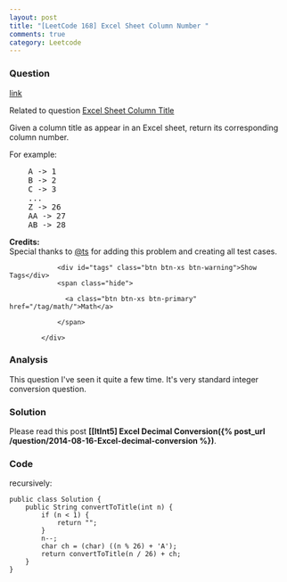 ```yaml
---
layout: post
title: "[LeetCode 168] Excel Sheet Column Number "
comments: true
category: Leetcode
---
```


### Question 

[link](https://leetcode.com/problems/excel-sheet-column-number/)

<div class="question-content">
              <p></p><p>Related to question <a href="https://oj.leetcode.com/problems/excel-sheet-column-title/">Excel Sheet Column Title</a></p>
<p>Given a column title as appear in an Excel sheet, return its corresponding column number.</p>

<p>For example:</p>
<pre>    A -&gt; 1
    B -&gt; 2
    C -&gt; 3
    ...
    Z -&gt; 26
    AA -&gt; 27
    AB -&gt; 28 </pre>

<p><b>Credits:</b><br>Special thanks to <a href="https://oj.leetcode.com/discuss/user/ts">@ts</a> for adding this problem and creating all test cases.</p><p></p>
              
                <div id="tags" class="btn btn-xs btn-warning">Show Tags</div>
                <span class="hide">
                  
                  <a class="btn btn-xs btn-primary" href="/tag/math/">Math</a>
                  
                </span>
              
            </div>

### Analysis

This question I've seen it quite a few time. It's very standard integer conversion question. 

### Solution

Please read this post __[[ItInt5] Excel Decimal Conversion({% post_url /question/2014-08-16-Excel-decimal-conversion %})__. 

### Code

recursively:

    public class Solution {
        public String convertToTitle(int n) {
            if (n < 1) {
                return "";
            }
            n--;
            char ch = (char) ((n % 26) + 'A');
            return convertToTitle(n / 26) + ch;
        }
    }
